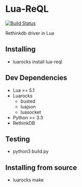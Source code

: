 # Lua-ReQL

[![Build Status](https://travis-ci.org/grandquista/Lua-ReQL.svg?branch=master)](https://travis-ci.org/grandquista/Lua-ReQL)

Rethinkdb driver in Lua

## Installing
- luarocks install lua-reql

## Dev Dependencies
- Lua >= 5.1
- Luarocks
  - busted
  - luajson
  - luasocket
- Python >= 3.3
- RethinkDB

## Testing
- python3 build.py

## Installing from source
- luarocks make
